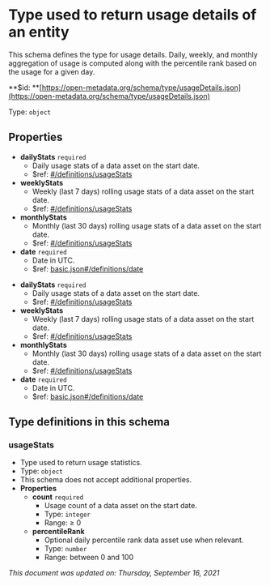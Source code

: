 # Type used to return usage details of an entity

This schema defines the type for usage details. Daily, weekly, and monthly aggregation of usage is computed along with the percentile rank based on the usage for a given day.

**$id: **[https://open-metadata.org/schema/type/usageDetails.json](https://open-metadata.org/schema/type/usageDetails.json)

Type: `object`

## Properties
 - **dailyStats** `required`
   - Daily usage stats of a data asset on the start date.
   - $ref: [#/definitions/usageStats](#usagestats)
 - **weeklyStats**
   - Weekly (last 7 days) rolling usage stats of a data asset on the start date.
   - $ref: [#/definitions/usageStats](#usagestats)
 - **monthlyStats**
   - Monthly (last 30 days) rolling usage stats of a data asset on the start date.
   - $ref: [#/definitions/usageStats](#usagestats)
 - **date** `required`
   - Date in UTC.
   - $ref: [basic.json#/definitions/date](basic.md#date)

* **dailyStats** `required`
  * Daily usage stats of a data asset on the start date.
  * $ref: [#/definitions/usageStats](usagedetails.md#usagestats)
* **weeklyStats**
  * Weekly (last 7 days) rolling usage stats of a data asset on the start date.
  * $ref: [#/definitions/usageStats](usagedetails.md#usagestats)
* **monthlyStats**
  * Monthly (last 30 days) rolling usage stats of a data asset on the start date.
  * $ref: [#/definitions/usageStats](usagedetails.md#usagestats)
* **date** `required`
  * Date in UTC.
  * $ref: [basic.json#/definitions/date](basic.md#date)

## Type definitions in this schema
### usageStats

* Type used to return usage statistics.
* Type: `object`
* This schema does not accept additional properties.
* **Properties**
  * **count** `required`
    * Usage count of a data asset on the start date.
    * Type: `integer`
    * Range:  ≥ 0
  * **percentileRank**
    * Optional daily percentile rank data asset use when relevant.
    * Type: `number`
    * Range: between 0 and 100

_This document was updated on: Thursday, September 16, 2021_
